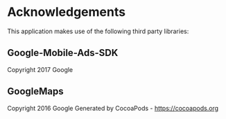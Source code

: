 # Acknowledgements
This application makes use of the following third party libraries:

## Google-Mobile-Ads-SDK

Copyright 2017 Google

## GoogleMaps

Copyright 2016 Google
Generated by CocoaPods - https://cocoapods.org
